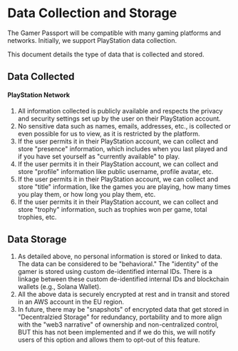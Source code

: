 # Data Collection and Storage

The Gamer Passport will be compatible with many gaming platforms and networks. Initially, we support PlayStation data collection.

This document details the type of data that is collected and stored.

## Data Collected

#### PlayStation Network

1. All information collected is publicly available and respects the privacy and security settings set up by the user on their PlayStation account.
2. No sensitive data such as names, emails, addresses, etc., is collected or even possible for us to view, as it is restricted by the platform.
3. If the user permits it in their PlayStation account, we can collect and store "presence" information, which includes when you last played and if you have set yourself as "currently available" to play.
4. If the user permits it in their PlayStation account, we can collect and store "profile" information like public username, profile avatar, etc.
5. If the user permits it in their PlayStation account, we can collect and store "title" information, like the games you are playing, how many times you play them, or how long you play them, etc.
6. If the user permits it in their PlayStation account, we can collect and store "trophy" information, such as trophies won per game, total trophies, etc.



## Data Storage

1. As detailed above, no personal information is stored or linked to data. The data can be considered to be "behavioral." The "identity" of the gamer is stored using custom de-identified internal IDs. There is a linkage between these custom de-identified internal IDs and blockchain wallets (e.g., Solana Wallet).
2. All the above data is securely encrypted at rest and in transit and stored in an AWS account in the EU region.
3. In future, there may be "snapshots" of encrypted data that get stored in "Decentralzied Storage" for redundancy, portability and to more align with the "web3 narrative" of ownership and non-centralized control, BUT this has not been implemented and if we do this, we will notify users of this option and allows them to opt-out of this feature.
